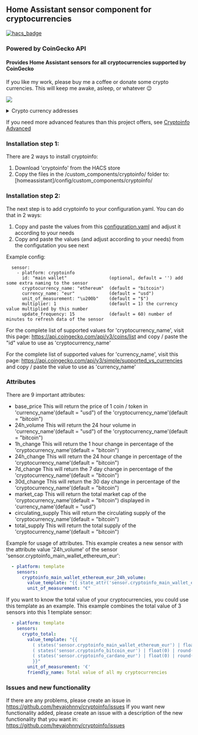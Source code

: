 ## Home Assistant sensor component for cryptocurrencies
[![hacs_badge](https://img.shields.io/badge/HACS-Default-orange.svg)](https://github.com/hacs/integration)
### Powered by CoinGecko API

#### Provides Home Assistant sensors for all cryptocurrencies supported by CoinGecko

If you like my work, please buy me a coffee or donate some crypto currencies. This will keep me awake, asleep, or whatever :wink:

<a href="https://www.buymeacoffee.com/1v3ckWD" target="_blank"><img src="https://www.buymeacoffee.com/assets/img/custom_images/orange_img.png"></a><details>
  <summary>Crypto currency addresses</summary>
<img width="164px" alt="xmr" src="https://user-images.githubusercontent.com/20553716/210132784-63613225-d9da-427d-a20b-e1003045a1f4.png">
<img width="164px" alt="btc" src="https://user-images.githubusercontent.com/20553716/210132426-6c58d8d1-b351-4ae7-9b61-cd5511cdb4ed.png">
<img width="164px" alt="ada" src="https://user-images.githubusercontent.com/20553716/210132510-b1106b55-c9e3-413d-b8e0-26ba4e24a5de.png">
<img width="164px" alt="iota" src="https://user-images.githubusercontent.com/20553716/210132585-9addbc8f-c293-4f63-b2fb-5f4b59af67fd.png">
</details>

If you need more advanced features than this project offers, see [Cryptoinfo Advanced](https://github.com/TheHolyRoger/hass-cryptoinfo)

### Installation step 1:
There are 2 ways to install cryptoinfo:
1. Download 'cryptoinfo' from the HACS store
2. Copy the files in the /custom_components/cryptoinfo/ folder to: [homeassistant]/config/custom_components/cryptoinfo/

### Installation step 2:
The next step is to add cryptoinfo to your configuration.yaml. You can do that in 2 ways:
1. Copy and paste the values from this [configuration.yaml](https://github.com/heyajohnny/cryptoinfo/blob/master/example/configuration.yaml) and adjust it according to your needs
2. Copy and paste the values (and adjust according to your needs) from the configutation you see next

Example config:
```Configuration.yaml:
  sensor:
    - platform: cryptoinfo
      id: "main wallet"                (optional, default = '') add some extra naming to the sensor
      cryptocurrency_name: "ethereum"  (default = "bitcoin")
      currency_name: "eur"             (default = "usd")
      unit_of_measurement: "\u200b"    (default = "$")
      multiplier: 1                    (default = 1) the currency value multiplied by this number
      update_frequency: 15             (default = 60) number of minutes to refresh data of the sensor
```

For the complete list of supported values for 'cryptocurrency_name', visit this page:
https://api.coingecko.com/api/v3/coins/list and copy / paste the "id" value to use as 'cryptocurrency_name'

For the complete list of supported values for 'currency_name', visit this page:
https://api.coingecko.com/api/v3/simple/supported_vs_currencies and copy / paste the value to use as 'currency_name'

### Attributes
There are 9 important attributes:
- base_price          This will return the price of 1 coin / token in 'currency_name'(default = "usd") of the 'cryptocurrency_name'(default = "bitcoin")
- 24h_volume          This will return the 24 hour volume in 'currency_name'(default = "usd") of the 'cryptocurrency_name'(default = "bitcoin")
- 1h_change           This will return the 1 hour change in percentage of the 'cryptocurrency_name'(default = "bitcoin")
- 24h_change          This will return the 24 hour change in percentage of the 'cryptocurrency_name'(default = "bitcoin")
- 7d_change           This will return the 7 day change in percentage of the 'cryptocurrency_name'(default = "bitcoin")
- 30d_change          This will return the 30 day change in percentage of the 'cryptocurrency_name'(default = "bitcoin")
- market_cap          This will return the total market cap of the 'cryptocurrency_name'(default = "bitcoin") displayed in 'currency_name'(default = "usd")
- circulating_supply  This will return the circulating supply of the 'cryptocurrency_name'(default = "bitcoin")
- total_supply        This will return the total supply of the 'cryptocurrency_name'(default = "bitcoin")

Example for usage of attributes.
This example creates a new sensor with the attribute value '24h_volume' of the sensor 'sensor.cryptoinfo_main_wallet_ethereum_eur':
```yaml
  - platform: template
    sensors:
      cryptoinfo_main_wallet_ethereum_eur_24h_volume:
        value_template: "{{ state_attr('sensor.cryptoinfo_main_wallet_ethereum_eur', '24h_volume') | float(0) | round(0) }}"
        unit_of_measurement: "€"
```


If you want to know the total value of your cryptocurrencies, you could use this template as an example.
This example combines the total value of 3 sensors into this 1 template sensor:
```yaml
  - platform: template
    sensors:
      crypto_total:
        value_template: "{{
          ( states('sensor.cryptoinfo_main_wallet_ethereum_eur') | float(0) | round(2)) +
          ( states('sensor.cryptoinfo_bitcoin_eur') | float(0) | round(2)) +
          ( states('sensor.cryptoinfo_cardano_eur') | float(0) | round(2))
          }}"
        unit_of_measurement: '€'
        friendly_name: Total value of all my cryptocurrencies
```

### Issues and new functionality
If there are any problems, please create an issue in https://github.com/heyajohnny/cryptoinfo/issues
If you want new functionality added, please create an issue with a description of the new functionality that you want in: https://github.com/heyajohnny/cryptoinfo/issues
